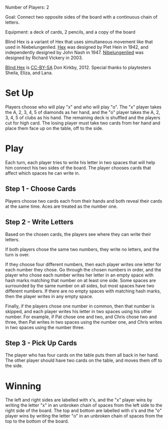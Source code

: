Number of Players: 2

Goal: Connect two opposite sides of the board with a continuous chain of 
letters.

Equipment: a deck of cards, 2 pencils, and a copy of the board
<!-- The board is included with [the PDF version of the rules](1) skip -->

Blind Hex is a variant of Hex that uses simultaneous movement like that used in 
Niebelungenlied. [Hex][1] was designed by Piet Hein in 1942, and independently 
designed by John Nash in 1947. [Nibelungenlied][2] was designed by Richard 
Vickery in 2003.

[Blind Hex][3] is [CC-BY-SA][4] Don Kirkby, 2012. Special thanks to playtesters
Sheila, Eliza, and Lana.

Set Up
======

Players choose who will play "x" and who will play "o". The "x" player takes
the A, 2, 3, 4, 5 of diamonds as her hand, and the "o" player takes the 
A, 2, 3, 4, 5 of clubs as his hand. The remaining deck is shuffled and the 
players cut for high card. The losing player must take two cards from her hand
and place them face up on the table, off to the side.  

Play
====

Each turn, each player tries to write his letter in two spaces that will help 
him connect his two sides of the board. The player chooses cards that affect 
which spaces he can write in.

Step 1 - Choose Cards
---------------------

Players choose two cards each from their hands and both reveal their cards at
the same time. Aces are treated as the number one.

Step 2 - Write Letters
----------------------

Based on the chosen cards, the players see where they can write their letters.

If both players chose the same two numbers, they write no letters, and the turn
is over.

If they choose four different numbers, then each player writes one letter for 
each number they chose. Go through the chosen numbers in order, and the player 
who chose each number writes her letter in an empty space with hash marks 
matching that number on at least one side. Some spaces are surrounded by the 
same number on all sides, but most spaces have two different numbers. If there 
are no empty spaces with matching hash marks, then the player writes in any 
empty space.

Finally, if the players chose one number in common, then that number is skipped, 
and each player writes his letter in two spaces using his other number. For 
example, if Pat chose one and two, and Chris chose two and three, then Pat 
writes in two spaces using the number one, and Chris writes in two spaces using 
the number three.

Step 3 - Pick Up Cards
----------------------

The player who has four cards on the table puts them all back in her hand. The
other player should have two cards on the table, and moves them off to the side.

Winning
=======
The left and right sides are labelled with x's, and the "x" player wins by
writing the letter "x" in an unbroken chain of spaces from the left side to the
right side of the board. The top and bottom are labelled with o's and the "o" 
player wins by writing the letter "o" in an unbroken chain of spaces from the 
top to the bottom of the board.

[1]: http://www.boardgamegeek.com/boardgame/4112/hex
[2]: http://boardgamegeek.com/boardgame/7555/nibelungenlied
[3]: http://donkirkby.github.com/blind-hex/
[4]: http://creativecommons.org/licenses/by-sa/3.0/
